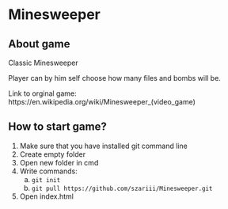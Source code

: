 <h1>Minesweeper</h1>

<h2>About game</h2>
<p>Classic Minesweeper</p>
<p>Player can by him self choose how many files and bombs will be.</p>
<p>Link to orginal game: https://en.wikipedia.org/wiki/Minesweeper_(video_game)</p>


<h2>How to start game?</h2>
<ol>
  <li>Make sure that you have installed git command line</li>
  <li>Create empty folder</li>
  <li>Open new folder in cmd</li>
    <li>Write commands:
    <ol type="a" >
      <li><code>git init</code></li>
      <li><code>git pull https://github.com/szariii/Minesweeper.git</code></li>
    </ol>
  </li>
  <li>Open index.html</li>
</ol>
